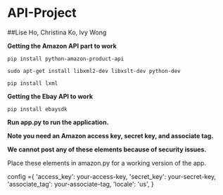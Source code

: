 API-Project
===========

##Lise Ho, Christina Ko, Ivy Wong

**Getting the Amazon API part to work**

`pip install python-amazon-product-api`

`sudo apt-get install libxml2-dev libxslt-dev python-dev`

`pip install lxml`

**Getting the Ebay API to work**

`pip install ebaysdk`

**Run app.py to run the application.**

**Note you need an Amazon access key, secret key, and associate tag.**

**We cannot post any of these elements because of security issues.**

Place these elements in amazon.py for a working version of the app.

config ={
    'access_key': your-access-key,
    'secret_key': your-secret-key,
    'associate_tag': your-associate-tag,
    'locale': 'us',
    }
